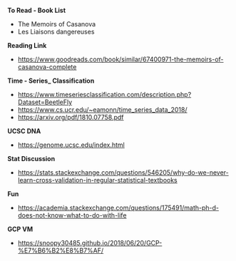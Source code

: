 **To Read - Book List**
- The Memoirs of Casanova
- Les Liaisons dangereuses


**Reading Link**
- https://www.goodreads.com/book/similar/67400971-the-memoirs-of-casanova-complete

**Time - Series_ Classification**
- https://www.timeseriesclassification.com/description.php?Dataset=BeetleFly
- https://www.cs.ucr.edu/~eamonn/time_series_data_2018/
- https://arxiv.org/pdf/1810.07758.pdf


**UCSC DNA**
- https://genome.ucsc.edu/index.html


**Stat Discussion**
- https://stats.stackexchange.com/questions/546205/why-do-we-never-learn-cross-validation-in-regular-statistical-textbooks


**Fun**
- https://academia.stackexchange.com/questions/175491/math-ph-d-does-not-know-what-to-do-with-life



**GCP VM**
- https://snoopy30485.github.io/2018/06/20/GCP-%E7%B6%B2%E8%B7%AF/
